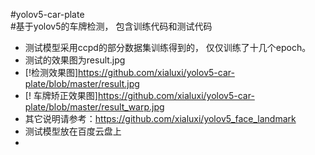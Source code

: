 #yolov5-car-plate  
#基于yolov5的车牌检测， 包含训练代码和测试代码  
+ 测试模型采用ccpd的部分数据集训练得到的， 仅仅训练了十几个epoch。
+ 测试的效果图为result.jpg
+ [!检测效果图]https://github.com/xialuxi/yolov5-car-plate/blob/master/result.jpg
+ [! 车牌矫正效果图]https://github.com/xialuxi/yolov5-car-plate/blob/master/result_warp.jpg
+ 其它说明请参考：https://github.com/xialuxi/yolov5_face_landmark
+ 测试模型放在百度云盘上
+ 
